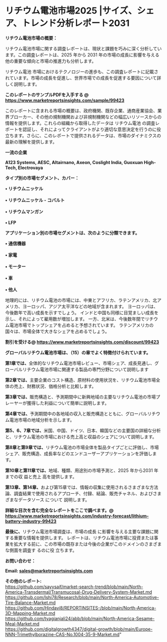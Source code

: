 # リチウム電池市場2025 |サイズ、シェア、トレンド分析レポート2031

<strong><b>リチウム電池市場の概要：</b></strong>

リチウム電池市場に関する調査レポートは、現状と課題を巧みに深く分析しています。この調査レポートは、2025 年から 2031 年の市場の成長に影響を与える他の重要な傾向と市場の推進力も分析します。

リチウム電池 市場におけるテクノロジーの進歩も、この調査レポートに記載されています。市場の成長を促進し、世界市場での成長を促進する要因について詳しく説明します。

<strong>このレポートのサンプルPDFを入手する @ <a href=https://www.marketreportsinsights.com/sample/99423>https://www.marketreportsinsights.com/sample/99423</a></strong>

このレポートに含まれる市場の概要は、政府機関、既存企業、通商産業協会、業界ブローカー、その他の規制機関および非規制機関などの幅広いリソースからの情報を提供します。これらの組織から取得したデータは リチウム電池 の調査レポートを認証し、それによってクライアントがより適切な意思決定を行うのに役立ちます。さらに、このレポートで提供されるデータは、市場のダイナミクスの最新の理解を提供します。

<strong>一流の企業</strong>

<strong><b>A123 Systems, AESC, Altairnano, Axeon, Coslight India, Guoxuan High-Tech, Electrovaya</b></strong>

<strong><b>タイプ別の市場セグメント、カバー：</b></strong>

<strong>• リチウムニッケル<br><br>• リチウムニッケル - コバルト<br><br>• リチウムマンガン<br><br>• LFP</strong>

<strong><b>アプリケーション別の市場セグメントは、次のように分類できます。</b></strong>

<strong>• 通信機器<br><br>• 家電<br><br>• モーター<br><br>• 車<br><br>• 他人</strong>

 地理的には、リチウム電池の市場には、中東とアフリカ、ラテンアメリカ、北アメリカ、ヨーロッパ、アジア太平洋などの地域が含まれます。 ヨーロッパは、今後数年で高い成長を示すでしょう。 インドと中国も同様に目覚ましい成長を示し、それによって雇用数が増加します。 一方、北米は、今後数年間でリチウム電池市場でトップシェアを占めると予想されています。 ラテンアメリカの国々は、市場全体で大きなシェアを占めるでしょう。

<strong>割引を受ける@ <a href=https://www.marketreportsinsights.com/discount/99423>https://www.marketreportsinsights.com/discount/99423</a></strong>

<strong><b>グローバルリチウム電池市場は、（15）の章でよく特徴付けられています。</b></strong>

<strong><b>第</b></strong><strong><b>1章では、</b></strong>全体的なリチウム電池市場レビュー、市場シェア、成長見通し、グローバルリチウム電池市場に関連する製品の専門分野について説明します

<strong><b>第2章では、</b></strong>主要企業のコスト構造、原材料の使用状況を、リチウム電池市場全体の売上、財務状況、価格分析と比較します。

<strong><b>第3章では、</b></strong>販売構造と、予測期間中に新興地域の主要なリチウム電池の市場プレーヤーが獲得した利益について簡単に説明します。

<strong><b>第4章では、</b></strong>予測期間中の各地域の収入と販売構造とともに、グローバルリチウム電池市場の地域分析を示します。

<strong><b>第5、6、7章では、</b></strong>米国、中国、ドイツ、日本、韓国などの主要国の詳細な分析と、リチウム電池の市場における売上高と収益のシェアについて説明します。

<strong><b>第8章と第9章では、</b></strong>リチウム電池の市場全体を製品タイプごとに評価し、市場シェア、販売構造、成長率などのエンドユーザーアプリケーションを評価します。

<strong><b>第10章と第11章では、</b></strong>地域、種類、用途別の市場予測と、2025 年から2031 年までの収 益と売上 高を提供します。

<strong><b>第13章、第14章、</b></strong>および第15章では、情報の収集に使用されるさまざまな方法論、調査結果で使用されるアプローチ、付録、結論、販売チャネル、およびさまざまなデータソース について 説明します。

<strong>詳細な目次を含む完全なレポートをここで調べます。@ <a href=https://www.marketreportsinsights.com/industry-forecast/lithium-battery-industry-99423>https://www.marketreportsinsights.com/industry-forecast/lithium-battery-industry-99423</a></strong>

<strong><b>最後に、</b></strong>リチウム電池市場調査は、市場の成長 に影響を</a>与える主要な課題に関する重要な情報を提供します。 レポートは、リチウム電池市場に投資または事業を拡大する前に、この市場の既存または今後の企業がこのドメインのさまざまな側面を調査す るのに役 立ちます。

<strong><b>お問い合わせ：</b></strong>

<strong>Email: </strong><a href=mailto:sales@marketreportsinsights.com><strong>sales@marketreportsinsights.com</strong></a>

<strong>その他のレポート:</strong>
<br>
<a href=https://github.com/sayysaif/market-search-trend/blob/main/North-America-Transdermal/Transmucosal-Drug-Delivery-System-Market.md>https://github.com/sayysaif/market-search-trend/blob/main/North-America-Transdermal/Transmucosal-Drug-Delivery-System-Market.md</a>
<br>
<a href=https://github.com/Ishi78/Research/blob/main/North-America-Automotive-Tire-Balance-Market.md>https://github.com/Ishi78/Research/blob/main/North-America-Automotive-Tire-Balance-Market.md</a>
<br>
<a href=https://github.com/Hindavi8/REPORTINSITES-/blob/main/North-America-3D-Mapping-Market.md>https://github.com/Hindavi8/REPORTINSITES-/blob/main/North-America-3D-Mapping-Market.md</a>
<br>
<a href=https://github.com/tyagianjali24/abb/blob/main/North-America-Sesame-Meal-Market.md>https://github.com/tyagianjali24/abb/blob/main/North-America-Sesame-Meal-Market.md</a>
<br>
<a href=https://github.com/digitalgrowth4347/digital-growth/blob/main/Europe-NNN-Trimethylborazine-CAS-No.1004-35-9-Market.md>https://github.com/digitalgrowth4347/digital-growth/blob/main/Europe-NNN-Trimethylborazine-CAS-No.1004-35-9-Market.md</a>"
